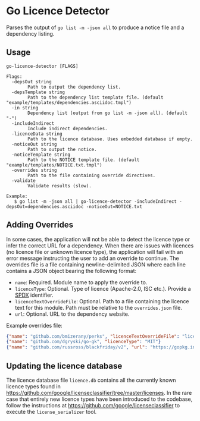 Go Licence Detector
===================

Parses the output of `go list -m -json all` to produce a notice file and a dependency listing.

## Usage

```
go-licence-detector [FLAGS]

Flags:
  -depsOut string
    	Path to output the dependency list.
  -depsTemplate string
    	Path to the dependency list template file. (default "example/templates/dependencies.asciidoc.tmpl")
  -in string
    	Dependency list (output from go list -m -json all). (default "-")
  -includeIndirect
    	Include indirect dependencies.
  -licenceData string
    	Path to the licence database. Uses embedded database if empty.
  -noticeOut string
    	Path to output the notice.
  -noticeTemplate string
    	Path to the NOTICE template file. (default "example/templates/NOTICE.txt.tmpl")
  -overrides string
    	Path to the file containing override directives.
  -validate
    	Validate results (slow).

Example:
   $ go list -m -json all | go-licence-detector -includeIndirect -depsOut=dependencies.asciidoc -noticeOut=NOTICE.txt
```

## Adding Overrides

In some cases, the application will not be able to detect the licence type or infer the correct URL for a dependency. When there are issues with licences (no licence file or unknown licence type), the application will fail with an error message instructing the user to add an override to continue. The overrides file is a file containing newline-delimited JSON where each line contains a JSON object bearing the following format:

- `name`: Required. Module name to apply the override to.
- `licenceType`: Optional. Type of licence (Apache-2.0, ISC etc.). Provide a [SPDX](https://spdx.org/licenses/) identifier.
- `licenceTextOverrideFile`: Optional. Path to a file containing the licence text for this module. Path must be relative to the `overrides.json` file.
- `url`: Optional. URL to the dependency website.

Example overrides file:

```json
{"name": "github.com/bmizerany/perks", "licenceTextOverrideFile": "licences/github.com/bmizerany/perks/LICENCE"}
{"name": "github.com/dgryski/go-gk", "licenceType": "MIT"}
{"name": "github.com/russross/blackfriday/v2", "url": "https://gopkg.in/russross/blackfriday.v2"}
```

## Updating the licence database

The licence database file `licence.db` contains all the currently known licence types found in https://github.com/google/licenseclassifier/tree/master/licenses. In the rare case that entirely new licence types have been introduced to the codebase, follow the instructions at https://github.com/google/licenseclassifier to execute the `license_serializer` tool.

